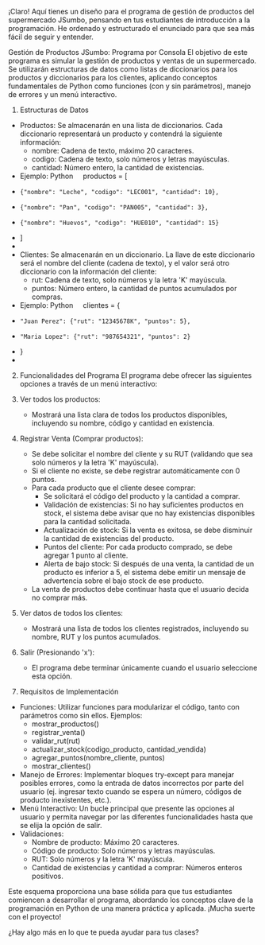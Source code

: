 ¡Claro! Aquí tienes un diseño para el programa de gestión de productos del supermercado JSumbo, pensando en tus estudiantes de introducción a la programación. He ordenado y estructurado el enunciado para que sea más fácil de seguir y entender.

Gestión de Productos JSumbo: Programa por Consola
El objetivo de este programa es simular la gestión de productos y ventas de un supermercado. Se utilizarán estructuras de datos como listas de diccionarios para los productos y diccionarios para los clientes, aplicando conceptos fundamentales de Python como funciones (con y sin parámetros), manejo de errores y un menú interactivo.

1. Estructuras de Datos
* Productos: Se almacenarán en una lista de diccionarios. Cada diccionario representará un producto y contendrá la siguiente información:
    * nombre: Cadena de texto, máximo 20 caracteres.
    * codigo: Cadena de texto, solo números y letras mayúsculas.
    * cantidad: Número entero, la cantidad de existencias.
* Ejemplo: Python     productos = [
*     {"nombre": "Leche", "codigo": "LEC001", "cantidad": 10},
*     {"nombre": "Pan", "codigo": "PAN005", "cantidad": 3},
*     {"nombre": "Huevos", "codigo": "HUE010", "cantidad": 15}
* ]
*     
* Clientes: Se almacenarán en un diccionario. La llave de este diccionario será el nombre del cliente (cadena de texto), y el valor será otro diccionario con la información del cliente:
    * rut: Cadena de texto, solo números y la letra 'K' mayúscula.
    * puntos: Número entero, la cantidad de puntos acumulados por compras.
* Ejemplo: Python     clientes = {
*     "Juan Perez": {"rut": "12345678K", "puntos": 5},
*     "Maria Lopez": {"rut": "987654321", "puntos": 2}
* }
*     

2. Funcionalidades del Programa
El programa debe ofrecer las siguientes opciones a través de un menú interactivo:
1. Ver todos los productos:
    * Mostrará una lista clara de todos los productos disponibles, incluyendo su nombre, código y cantidad en existencia.
2. Registrar Venta (Comprar productos):
    * Se debe solicitar el nombre del cliente y su RUT (validando que sea solo números y la letra 'K' mayúscula).
    * Si el cliente no existe, se debe registrar automáticamente con 0 puntos.
    * Para cada producto que el cliente desee comprar:
        * Se solicitará el código del producto y la cantidad a comprar.
        * Validación de existencias: Si no hay suficientes productos en stock, el sistema debe avisar que no hay existencias disponibles para la cantidad solicitada.
        * Actualización de stock: Si la venta es exitosa, se debe disminuir la cantidad de existencias del producto.
        * Puntos del cliente: Por cada producto comprado, se debe agregar 1 punto al cliente.
        * Alerta de bajo stock: Si después de una venta, la cantidad de un producto es inferior a 5, el sistema debe emitir un mensaje de advertencia sobre el bajo stock de ese producto.
    * La venta de productos debe continuar hasta que el usuario decida no comprar más.
3. Ver datos de todos los clientes:
    * Mostrará una lista de todos los clientes registrados, incluyendo su nombre, RUT y los puntos acumulados.
4. Salir (Presionando 'x'):
    * El programa debe terminar únicamente cuando el usuario seleccione esta opción.

3. Requisitos de Implementación
* Funciones: Utilizar funciones para modularizar el código, tanto con parámetros como sin ellos. Ejemplos:
    * mostrar_productos()
    * registrar_venta()
    * validar_rut(rut)
    * actualizar_stock(codigo_producto, cantidad_vendida)
    * agregar_puntos(nombre_cliente, puntos)
    * mostrar_clientes()
* Manejo de Errores: Implementar bloques try-except para manejar posibles errores, como la entrada de datos incorrectos por parte del usuario (ej. ingresar texto cuando se espera un número, códigos de producto inexistentes, etc.).
* Menú Interactivo: Un bucle principal que presente las opciones al usuario y permita navegar por las diferentes funcionalidades hasta que se elija la opción de salir.
* Validaciones:
    * Nombre de producto: Máximo 20 caracteres.
    * Código de producto: Solo números y letras mayúsculas.
    * RUT: Solo números y la letra 'K' mayúscula.
    * Cantidad de existencias y cantidad a comprar: Números enteros positivos.

Este esquema proporciona una base sólida para que tus estudiantes comiencen a desarrollar el programa, abordando los conceptos clave de la programación en Python de una manera práctica y aplicada. ¡Mucha suerte con el proyecto!

¿Hay algo más en lo que te pueda ayudar para tus clases?
